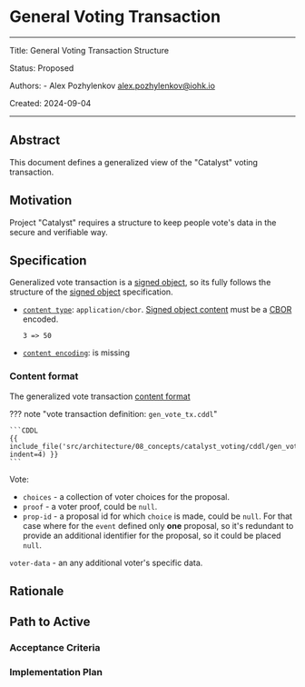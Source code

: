 # General Voting Transaction

---

Title: General Voting Transaction Structure

Status: Proposed

Authors:
    - Alex Pozhylenkov <alex.pozhylenkov@iohk.io>

Created: 2024-09-04

---

## Abstract

This document defines a generalized view of the "Catalyst" voting transaction.

## Motivation

Project "Catalyst" requires a structure to keep people vote's data in the secure and verifiable way.

## Specification

Generalized vote transaction is a [signed object],
so its fully follows the structure of the [signed object] specification.

* [`content type`](./../signed_object/index.md#content-type): `application/cbor`.
  [Signed object content](./../signed_object/index.md#signed-object-content) must be a [CBOR] encoded.

  ```CDDL
  3 => 50
  ```

* [`content encoding`](./../signed_object/index.md#content-encoding-optional): is missing

### Content format

The generalized vote transaction [content format](./../signed_object/index.md#signed-object-content)

<!-- markdownlint-disable max-one-sentence-per-line code-block-style -->
??? note "vote transaction definition: `gen_vote_tx.cddl`"

    ```CDDL
    {{ include_file('src/architecture/08_concepts/catalyst_voting/cddl/gen_vote_tx.cddl', indent=4) }}
    ```
<!-- markdownlint-enable max-one-sentence-per-line code-block-style -->

Vote:

* `choices` - a collection of voter choices for the proposal.
* `proof` - a voter proof, could be `null`.
* `prop-id` - a proposal id for which `choice` is made, could be `null`.
  For that case where for the `event` defined only **one** proposal,
  so it's redundant to provide an additional identifier for the proposal,
  so it could be placed `null`.

`voter-data` - an any additional voter's specific data.

## Rationale

## Path to Active

### Acceptance Criteria
<!-- Describes what are the acceptance criteria whereby a proposal becomes 'Active' -->

### Implementation Plan
<!-- A plan to meet those criteria or `N/A` if an implementation plan is not applicable. -->

<!-- OPTIONAL SECTIONS: see CIP-0001 > Document > Structure table -->

[signed object]: ./../signed_object/index.md
[CBOR]: https://datatracker.ietf.org/doc/rfc8949/
